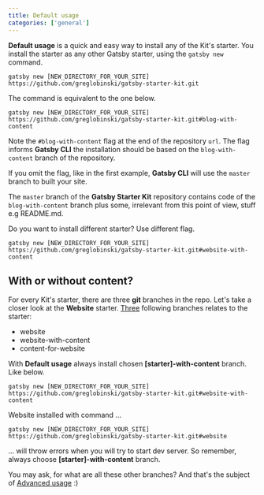 ```yaml
---
title: Default usage
categories: ['general']
---
```


**Default usage** is a quick and easy way to install any of the Kit's starter. You install the starter as any other Gatsby starter, using the `gatsby new` command.

```
gatsby new [NEW_DIRECTORY_FOR_YOUR_SITE] https://github.com/greglobinski/gatsby-starter-kit.git
```

The command is equivalent to the one below.

```
gatsby new [NEW_DIRECTORY_FOR_YOUR_SITE] https://github.com/greglobinski/gatsby-starter-kit.git#blog-with-content
```

Note the `#blog-with-content` flag at the end of the repository `url`. The flag informs **Gatsby CLI** the installation should be based on the `blog-with-content` branch of the repository.

If you omit the flag, like in the first example, **Gatsby CLI** will use the `master` branch to built your site.

The `master` branch of the **Gatsby Starter Kit** repository contains code of the `blog-with-content` branch plus some, irrelevant from this point of view, stuff e.g README.md.

Do you want to install different starter? Use different flag.

```
gatsby new [NEW_DIRECTORY_FOR_YOUR_SITE] https://github.com/greglobinski/gatsby-starter-kit.git#website-with-content
```

## With or without content?

For every Kit's starter, there are three **git** branches in the repo. Let's take a closer look at the **Website** starter. [Three](https://github.com/greglobinski/gatsby-starter-kit/branches/all?utf8=%E2%9C%93&query=website) following branches relates to the starter:

- website
- website-with-content
- content-for-website

With **Default usage** always install chosen **[starter]-with-content** branch. Like below.

```
gatsby new [NEW_DIRECTORY_FOR_YOUR_SITE] https://github.com/greglobinski/gatsby-starter-kit.git#website-with-content
```

Website installed with command ...

```
gatsby new [NEW_DIRECTORY_FOR_YOUR_SITE] https://github.com/greglobinski/gatsby-starter-kit.git#website
```

... will throw errors when you will try to start dev server. So remember, always choose **[starter]-with-content** branch.

You may ask, for what are all these other branches? And that's the subject of [Advanced usage](../advanced-usage) :)
